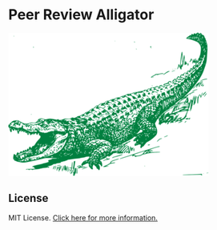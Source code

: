 # Peer Review Alligator

![Peer Review Alligator](definitions/iconSM.png)



## License

MIT License. [Click here for more information.](LICENSE.md)


